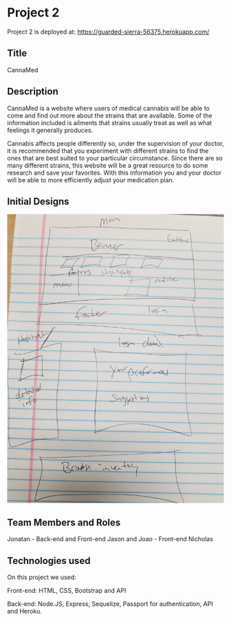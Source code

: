# Project 2

Project 2 is deployed at: https://guarded-sierra-56375.herokuapp.com/

## Title

CannaMed

## Description

CannaMed is a website where users of medical cannabis will be able to come and find out more about the strains that are available. Some of the information included is ailments that strains usually treat as well as what feelings it generally produces. 

Cannabis affects people differently so, under the supervision of your doctor, it is recommended that you experiment with different strains to find the ones that are best suited to your particular circumstance. Since there are so many different strains, this website will be a great resource to do some research and save your favorites. With this information you and your doctor will be able to more efficiently adjust your medication plan.


## Initial Designs

!["Initial Design"](./public/images/wireframe.jpg)

## Team Members and Roles

Jonatan - Back-end and Front-end
Jason and Joao - Front-end
Nicholas

## Technologies used

On this project we used:

Front-end:
HTML, CSS, Bootstrap and API

Back-end:
Node.JS, Express, Sequelize, Passport for authentication, API and Heroku. 
